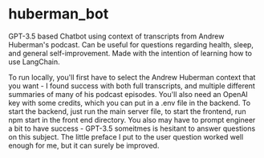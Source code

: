 # huberman_bot
GPT-3.5 based Chatbot using context of transcripts from Andrew Huberman's podcast. Can be useful for questions regarding health, sleep, and general self-improvement. Made with the intention of learning how to use LangChain.

To run locally, you'll first have to select the Andrew Huberman context that you want - I found success with both full transcripts, and multiple different summaries of many of his podcast episodes. You'll also need an OpenAI key with some credits, which you can put in a .env file in the backend. To start the backend, just run the main server file, to start the frontend, run npm start in the front end directory. You also may have to prompt engineer a bit to have success - GPT-3.5 someitmes is hesitant to answer questions on this subject. The little preface I put to the user question worked well enough for me, but it can surely be improved.
